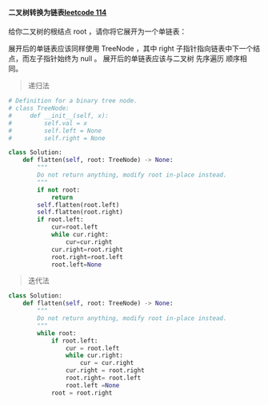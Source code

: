 #### 二叉树转换为链表[leetcode 114](https://leetcode-cn.com/problems/flatten-binary-tree-to-linked-list/)
给你二叉树的根结点 root ，请你将它展开为一个单链表：

展开后的单链表应该同样使用 TreeNode ，其中 right 子指针指向链表中下一个结点，而左子指针始终为 null 。
展开后的单链表应该与二叉树 先序遍历 顺序相同。


> 递归法
```python
# Definition for a binary tree node.
# class TreeNode:
#     def __init__(self, x):
#         self.val = x
#         self.left = None
#         self.right = None

class Solution:
    def flatten(self, root: TreeNode) -> None:
        """
        Do not return anything, modify root in-place instead.
        """
        if not root:
            return
        self.flatten(root.left)
        self.flatten(root.right)
        if root.left:
            cur=root.left
            while cur.right:
                cur=cur.right
            cur.right=root.right
            root.right=root.left
            root.left=None
```
> 迭代法
```python
class Solution:
    def flatten(self, root: TreeNode) -> None:
        """
        Do not return anything, modify root in-place instead.
        """
        while root:
            if root.left:
                cur = root.left
                while cur.right:
                    cur = cur.right
                cur.right = root.right
                root.right= root.left
                root.left =None
            root = root.right
```
